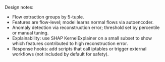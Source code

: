 Design notes:
- Flow extraction groups by 5-tuple.
- Features are flow-level; model learns normal flows via autoencoder.
- Anomaly detection via reconstruction error; threshold set by percentile or manual tuning.
- Explainability: use SHAP KernelExplainer on a small subset to show which features contributed to high reconstruction error.
- Response hooks: add scripts that call iptables or trigger external workflows (not included by default for safety).
